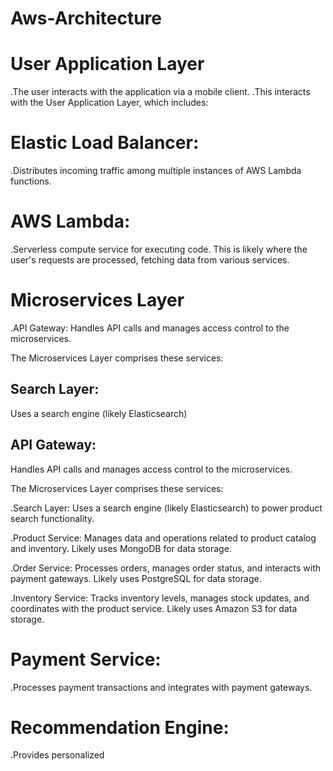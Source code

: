 # Aws-Architecture

# User Application Layer
.The user interacts with the application via a mobile client.
.This interacts with the User Application Layer, which includes:

# Elastic Load Balancer: 
.Distributes incoming traffic among multiple instances of AWS Lambda functions.

# AWS Lambda:
.Serverless compute service for executing code. This is likely where the user's requests are processed, fetching data from various services.

# Microservices Layer

.API Gateway: Handles API calls and manages access control to the microservices.

The Microservices Layer comprises these services:

## Search Layer:
Uses a search engine (likely Elasticsearch)

## API Gateway: 
Handles API calls and manages access control to the microservices.

The Microservices Layer comprises these services:

.Search Layer: Uses a search engine (likely Elasticsearch) to power product search functionality.

.Product Service: Manages data and operations related to product catalog and inventory. Likely uses MongoDB for data storage.

.Order Service: Processes orders, manages order status, and interacts with payment gateways. Likely uses PostgreSQL for data storage.

.Inventory Service: Tracks inventory levels, manages stock updates, and coordinates with the product service. Likely uses Amazon S3 for data storage.

# Payment Service: 
.Processes payment transactions and integrates with payment gateways.

# Recommendation Engine:
.Provides personalized
